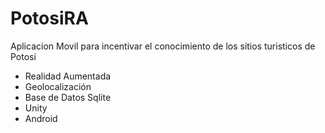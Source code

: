# PotosiRA
Aplicacion Movil para incentivar el conocimiento de los sitios turisticos de Potosi
  - Realidad Aumentada
  - Geolocalización
  - Base de Datos Sqlite
  - Unity
  - Android
